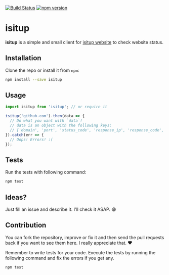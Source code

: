 [![Build Status](https://travis-ci.org/mamal72/isitup.svg?branch=master)](https://travis-ci.org/mamal72/isitup)
[![npm version](https://badge.fury.io/js/isitup.svg)](https://badge.fury.io/js/isitup)

# isitup
**isitup** is a simple and small client for [isitup website](https://isitup.org) to check website status.


## Installation

Clone the repo or install it from `npm`:

```bash
npm install --save isitup
```


## Usage

```js
import isitup from 'isitup'; // or require it

isitup('github.com').then(data => {
  // Do what you want with `data`!
  // data is an object with the following keys:
  // ['domain', 'port', 'status_code', 'response_ip', 'response_code', 'response_time']
}).catch(err => {
  // Oops! Errors! :(
});
```


## Tests

Run the tests with following command:

```bash
npm test
```


## Ideas?

Just fill an issue and describe it. I'll check it ASAP. :grin:


## Contribution

You can fork the repository, improve or fix it and then send the pull requests back if you want to see them here. I really appreciate that. :heart:

Remember to write tests for your code. Execute the tests by running the following command and fix the errors if you get any.

```bash
npm test
```